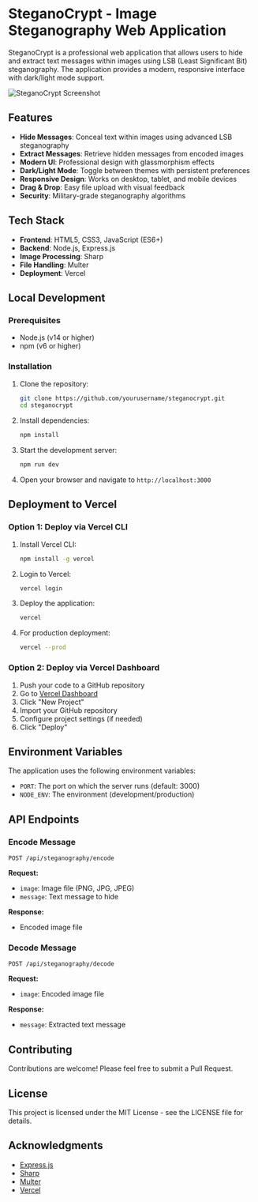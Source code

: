 # SteganoCrypt - Image Steganography Web Application

SteganoCrypt is a professional web application that allows users to hide and extract text messages within images using LSB (Least Significant Bit) steganography. The application provides a modern, responsive interface with dark/light mode support.

![SteganoCrypt Screenshot](https://via.placeholder.com/800x400?text=SteganoCrypt+Screenshot)

## Features

- **Hide Messages**: Conceal text within images using advanced LSB steganography
- **Extract Messages**: Retrieve hidden messages from encoded images
- **Modern UI**: Professional design with glassmorphism effects
- **Dark/Light Mode**: Toggle between themes with persistent preferences
- **Responsive Design**: Works on desktop, tablet, and mobile devices
- **Drag & Drop**: Easy file upload with visual feedback
- **Security**: Military-grade steganography algorithms

## Tech Stack

- **Frontend**: HTML5, CSS3, JavaScript (ES6+)
- **Backend**: Node.js, Express.js
- **Image Processing**: Sharp
- **File Handling**: Multer
- **Deployment**: Vercel

## Local Development

### Prerequisites

- Node.js (v14 or higher)
- npm (v6 or higher)

### Installation

1. Clone the repository:
   ```bash
   git clone https://github.com/yourusername/steganocrypt.git
   cd steganocrypt
   ```

2. Install dependencies:
   ```bash
   npm install
   ```

3. Start the development server:
   ```bash
   npm run dev
   ```

4. Open your browser and navigate to `http://localhost:3000`

## Deployment to Vercel

### Option 1: Deploy via Vercel CLI

1. Install Vercel CLI:
   ```bash
   npm install -g vercel
   ```

2. Login to Vercel:
   ```bash
   vercel login
   ```

3. Deploy the application:
   ```bash
   vercel
   ```

4. For production deployment:
   ```bash
   vercel --prod
   ```

### Option 2: Deploy via Vercel Dashboard

1. Push your code to a GitHub repository
2. Go to [Vercel Dashboard](https://vercel.com/dashboard)
3. Click "New Project"
4. Import your GitHub repository
5. Configure project settings (if needed)
6. Click "Deploy"

## Environment Variables

The application uses the following environment variables:

- `PORT`: The port on which the server runs (default: 3000)
- `NODE_ENV`: The environment (development/production)

## API Endpoints

### Encode Message

```
POST /api/steganography/encode
```

**Request:**
- `image`: Image file (PNG, JPG, JPEG)
- `message`: Text message to hide

**Response:**
- Encoded image file

### Decode Message

```
POST /api/steganography/decode
```

**Request:**
- `image`: Encoded image file

**Response:**
- `message`: Extracted text message

## Contributing

Contributions are welcome! Please feel free to submit a Pull Request.

## License

This project is licensed under the MIT License - see the LICENSE file for details.

## Acknowledgments

- [Express.js](https://expressjs.com/)
- [Sharp](https://sharp.pixelplumbing.com/)
- [Multer](https://github.com/expressjs/multer)
- [Vercel](https://vercel.com/)
